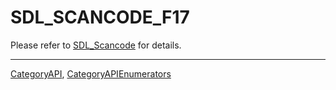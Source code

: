 # SDL_SCANCODE_F17

Please refer to [SDL_Scancode](SDL_Scancode) for details.

----
[CategoryAPI](CategoryAPI), [CategoryAPIEnumerators](CategoryAPIEnumerators)

